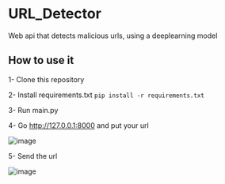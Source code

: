 # URL_Detector

Web api that detects malicious urls, using a deeplearning model


## How to use it

1- Clone this repository

2- Install requirements.txt ```pip install -r requirements.txt```

3- Run main.py

4- Go http://127.0.0.1:8000 and put your url

![image](https://github.com/Franmc027/URL_Detector/assets/123466051/9440efca-ddac-45c5-8460-3e17572afe5c)


5- Send the url

![image](https://github.com/Franmc027/URL_Detector/assets/123466051/53ed8c91-1fcc-400e-9f56-af6eecf6cb6c)
